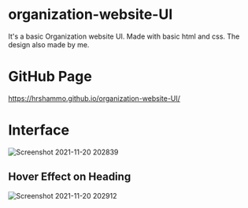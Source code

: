 # organization-website-UI
It's a basic Organization website UI. Made with basic html and css. The design also made by me.
# GitHub Page 
https://hrshammo.github.io/organization-website-UI/
# Interface
![Screenshot 2021-11-20 202839](https://user-images.githubusercontent.com/76872754/142730038-00c97a2a-0e1e-426c-b526-a8cc4df0bd77.png)
## Hover Effect on Heading
![Screenshot 2021-11-20 202912](https://user-images.githubusercontent.com/76872754/142730059-ecf03d99-6fb7-41a9-a709-784a416a3a1b.png)
